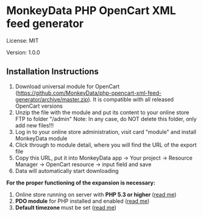 # MonkeyData PHP OpenCart XML feed generator

License: MIT

Version: 1.0.0

## Installation Instructions
1. Download universal module for OpenCart (https://github.com/MonkeyData/php-opencart-xml-feed-generator/archive/master.zip). It is compatible with all released OpenCart versions
2. Unzip the file with the module and put its content to your online store FTP to folder "/admin"
Note: In any case, do NOT delete this folder, only add new files!!!
3. Log in to your online store administration, visit card "module" and install MonkeyData module
4. Click through to module detail, where you will find the URL of the export file
5. Copy this URL, put it into MonkeyData app -> Your project -> Resource Manager -> OpenCart resource -> input field and save
6. Data will automatically start downloading


**For the proper functioning of the expansion is necessary:**

1. Online store running on server with <b>PHP 5.3 or higher </b>(<a href="https://developers.monkeydata.com/sources/opencart/opencart-module-requirements#1" target="">read me</a>)
2. <b>PDO module</b> for PHP installed and enabled (<a href="https://developers.monkeydata.com/sources/opencart/opencart-module-requirements#2" target="">read me</a>)
3. <b>Default timezone </b>must be set&nbsp;(<a href="https://developers.monkeydata.com/sources/opencart/opencart-module-requirements#3" target="">read me</a>)